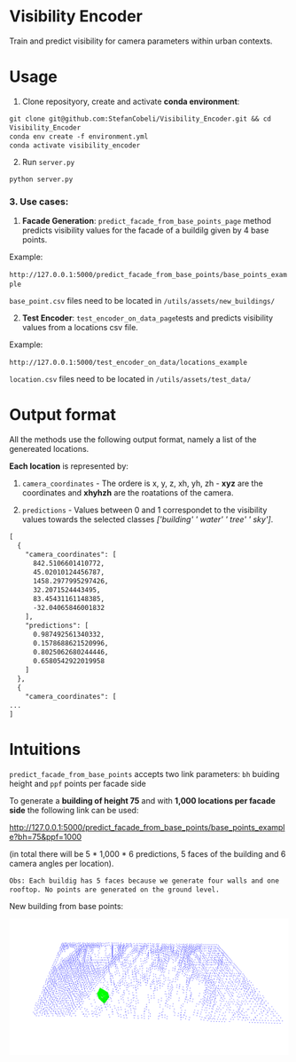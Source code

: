 # Visibility Encoder
Train and predict visibility for camera parameters within urban contexts.

# Usage 

1. Clone reposityory, create and activate __conda environment__:

```
git clone git@github.com:StefanCobeli/Visibility_Encoder.git && cd Visibility_Encoder
conda env create -f environment.yml
conda activate visibility_encoder
```

2. Run `server.py`

```
python server.py
```

### 3. Use cases:

1. __Facade Generation__: `predict_facade_from_base_points_page` method predicts visibility values for the facade of a buildilg given by 4 base points.

Example:


`http://127.0.0.1:5000/predict_facade_from_base_points/base_points_example`

`base_point.csv` files need to be located in `/utils/assets/new_buildings/`

2. __Test Encoder__: `test_encoder_on_data_page`tests and predicts visibility values from a locations csv file.

Example:

`http://127.0.0.1:5000/test_encoder_on_data/locations_example`

`location.csv` files need to be located in `/utils/assets/test_data/`


# Output format

All the methods use the following output format, namely a list of the genereated locations. 

__Each location__ is represented by:

1. `camera_coordinates` - The ordere is x, y, z, xh, yh, zh - __xyz__ are the coordinates and __xhyhzh__ are the roatations of the camera.

2. `predictions` - Values between 0 and 1 correspondet to the visibility values towards the selected classes _['building' ' water' ' tree' ' sky']_. 

```
[
  {
    "camera_coordinates": [
      842.5106601410772,
      45.02010124456787,
      1458.2977995297426,
      32.2071524443495,
      83.45431161148385,
      -32.04065846001832
    ],
    "predictions": [
      0.987492561340332,
      0.1578688621520996,
      0.8025062680244446,
      0.6580542922019958
    ]
  },
  {
    "camera_coordinates": [
...
]
```

# Intuitions

`predict_facade_from_base_points` accepts two link parameters: `bh` buiding height and `ppf` points per facade side

To generate a __building of height 75__ and with __1,000 locations per facade side__ the following link can be used:

http://127.0.0.1:5000/predict_facade_from_base_points/base_points_example?bh=75&ppf=1000

(in total there will be 5 * 1,000 * 6 predictions, 5 faces of the building and 6 camera angles per location).

    Obs: Each buildig has 5 faces because we generate four walls and one rooftop. No points are generated on the ground level.


New building from base points:

![New building from base points](utils/assets/images/building_from_base_points.png)

